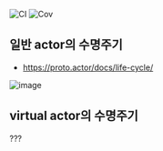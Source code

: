 ![CI](../../workflows/CI/badge.svg) ![Cov](../gh-pages/docs/badge_linecoverage.svg)

## 일반 actor의 수명주기
* https://proto.actor/docs/life-cycle/

![image](https://user-images.githubusercontent.com/6711748/205473140-5dc89081-8305-4742-9c10-ec131fcb8b8d.png)

## virtual actor의 수명주기
???
